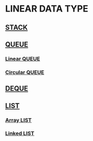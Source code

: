 # LINEAR DATA TYPE

## [STACK](https://github.com/SiMeuDa/Study/tree/TT_2024-02/Data%20Structure/Mid%20Exam/stack)
## [QUEUE](https://github.com/SiMeuDa/Study/tree/TT_2024-02/Data%20Structure/Mid%20Exam/queue)
### [Linear QUEUE](https://github.com/SiMeuDa/Study/tree/TT_2024-02/Data%20Structure/Mid%20Exam/queue/linear)
### [Circular QUEUE](https://github.com/SiMeuDa/Study/tree/TT_2024-02/Data%20Structure/Mid%20Exam/queue/circular)
## [DEQUE](https://github.com/SiMeuDa/Study/tree/TT_2024-02/Data%20Structure/Mid%20Exam/deque)
## [LIST](https://github.com/SiMeuDa/Study/tree/TT_2024-02/Data%20Structure/Mid%20Exam/List)
### [Array LIST](https://github.com/SiMeuDa/Study/tree/TT_2024-02/Data%20Structure/Mid%20Exam/List/Array%20List)
### [Linked LIST](https://github.com/SiMeuDa/Study/tree/TT_2024-02/Data%20Structure/Mid%20Exam/List/Linked%20List)
